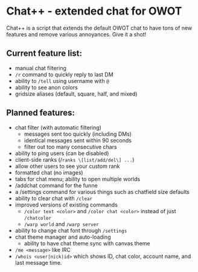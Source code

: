 # Chat++ - extended chat for OWOT
Chat++ is a script that extends the default OWOT chat to have tons
of new features and remove various annoyances. Give it a shot!

## Current feature list:
* manual chat filtering
* `/r` command to quickly reply to last DM
* ability to `/tell` using username with `@`
* ability to see anon colors
* gridsize aliases (default, square, half, and mixed)

## Planned features:
* chat filter (with automatic filtering)
    * messages sent too quickly (including DMs)
    * identical messages sent within 90 seconds
    * filter out too many consecutive chars
* ability to ping users (can be disabled)
* client-side ranks (/`ranks \[list/add/del\] ...`)
* allow other users to see your custom rank
* formatted chat (no images)
* tabs for chat menu; ability to open multiple worlds
* /addchat command for the funne
* a /settings command for various things such as chatfield size defaults
* ability to clear chat with `/clear`
* improved versions of existing commands
    * `/color text <color>` and `/color chat <color>` instead of just `/chatcolor`
    * `/warp world` and `/warp server`
* ability to change chat font through `/settings`
* chat theme manager and auto-loading
    * ability to have chat theme sync with canvas theme
* `/me <message>` like IRC
* `/whois <user|nick|id>` which shows ID, chat color, account name, and last message time.
